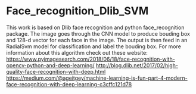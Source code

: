 # Face_recognition_Dlib_SVM
This work is based on Dlib face recognition and python face_recognition package. The image goes through the CNN model to produce bouding box and 128-d vector for each face in the image. The output is then feed in an RadialSvm model for classification and label the bouding box.
For more information about this algorithm check out these website:
https://www.pyimagesearch.com/2018/06/18/face-recognition-with-opencv-python-and-deep-learning/
http://blog.dlib.net/2017/02/high-quality-face-recognition-with-deep.html
https://medium.com/@ageitgey/machine-learning-is-fun-part-4-modern-face-recognition-with-deep-learning-c3cffc121d78
